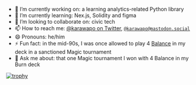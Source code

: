 <!--![GitHub Stat Cards for alecrem](https://github-readme-stats-alecrem.vercel.app/api?username=alecrem&hide_title=true&hide_border=true&count_private=true&show=reviews&show_icons=true&theme=transparent)![GitHub Stat Cards top languages](https://github-readme-stats-alecrem.vercel.app/api/top-langs?username=alecrem&hide_title=true&hide_border=true&layout=compact&langs_count=10&hide=makefile,html,css,jupyter%20notebook&theme=transparent)-->
<!--
**alecrem/alecrem** is a ✨ _special_ ✨ repository because its `README.md` (this file) appears on your GitHub profile.

Here are some ideas to get you started:

- 🔭 I’m currently working on ...
- 🌱 I’m currently learning ...
- 👯 I’m looking to collaborate on ...
- 🤔 I’m looking for help with ...
- 💬 Ask me about ...
- 📫 How to reach me: ...
- 😄 Pronouns: ...
- ⚡ Fun fact: ...
-->

- 🔭 I’m currently working on: a learning analytics-related Python library
- 🌱 I’m currently learning: Nex.js, Solidity and figma
- 👯 I’m looking to collaborate on: civic tech
- 📫 How to reach me: [@karawapo on Twitter](https://twitter.com/karawapo), <a rel="me" href="https://mastodon.social/@karawapo">`@karawapo@mastodon.social`</a>
- 😄 Pronouns: he/him
- ⚡ Fun fact: in the mid-90s, I was once allowed to play 4 [Balance](https://c1.scryfall.com/file/scryfall-cards/large/front/a/2/a21b08d4-b43d-4c93-99e7-39dfe83ced91.jpg) in my deck in a sanctioned Magic tournament
- 💬 Ask me about: that one Magic tournament I won with 4 Balance in my Burn deck

[![trophy](https://github-profile-trophy.vercel.app/?username=alecrem&no-bg&theme=onedark&rank=-C,-B&row=4&column=5&no-frame=true)](https://github.com/ryo-ma/github-profile-trophy)
<!--
![alecrem's GitHub stats](https://github-readme-stats.vercel.app/api?username=alecrem&show_icons=true&theme=default)

![Top Languages](https://github-readme-stats.vercel.app/api/top-langs/?username=alecrem&theme=default)
-->

